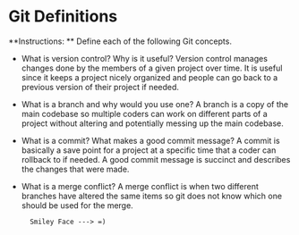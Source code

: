 # Git Definitions

**Instructions: ** Define each of the following Git concepts.

* What is version control?  Why is it useful?
		Version control manages changes done by the members of a given project over time. It is useful since it keeps a project nicely organized and people can go back to a previous version of their project if needed.

* What is a branch and why would you use one?
		A branch is a copy of the main codebase so multiple coders can work on
		different parts of a project without altering and potentially messing up the main codebase.

* What is a commit? What makes a good commit message?
		A commit is basically a save point for a project at a specific time that a coder can rollback to if needed. A good commit message is succinct and describes the changes that were made.

* What is a merge conflict?
		A merge conflict is when two different branches have altered the same items so git does not know which one should be used for the merge.

		Smiley Face ---> =)